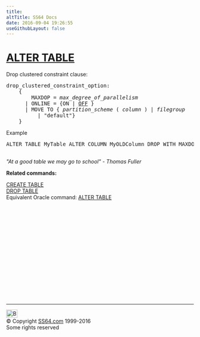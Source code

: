 ```yaml
---
title:
altTitle: SS64 Docs
date: 2016-09-04 19:26:55
useGithubLayout: false
---
```

<!-- #BeginLibraryItem "/Library/head_sql.lbi" --><!-- #EndLibraryItem --><h1><a href="table_a.html">ALTER TABLE</a></h1>
<p>Drop clustered  constraint clause:</p>
<pre>drop_clustered_constraint_option:
    { 
        MAXDOP = <i>max_degree_of_parallelism</i>
      | ONLINE = {ON | <u>OFF</u> }
      | MOVE TO { <i>partition_scheme</i> ( <i>column </i>) | <i>filegroup</i>
          | "default"}
    }
</pre>
<p>Example</p>
<pre>ALTER TABLE MyTable<i> </i>ALTER COLUMN MyOLDColumn DROP WITH MAXDOP=2;

</pre>
<p><span class="quote"><i>"At a good table we may go to school" - Thomas Fuller</i></span></p>
<p><b>Related commands:</b></p>
<p><a href="table_c.html">CREATE TABLE</a><br>
<a href="table_d.html">DROP TABLE</a><br>
Equivalent Oracle command:  <a href="../ora/table_a.html">ALTER TABLE</a></p><!-- #BeginLibraryItem "/Library/foot_sql.lbi" --><p>
<!-- ss64-sql -->
<ins class="adsbygoogle" style="display:inline-block;width:300px;height:250px" data-ad-client="ca-pub-6140977852749469" data-ad-slot="6953563613"></ins>
<script>
(adsbygoogle = window.adsbygoogle || []).push({});
</script></p>
<hr>
<div id="bl" class="footer"><a href="table_a_dropcc.html#"><img src="../images/top.png" width="30" height="22" alt="Back to the Top"></a></div>
<div id="br" class="footer, tagline">© Copyright <a href="../index.html">SS64.com</a> 1999-2016<br>
Some rights reserved</div><!-- #EndLibraryItem -->

